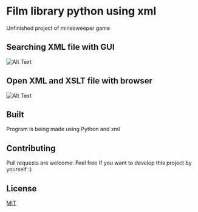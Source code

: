 # Film library python using xml

Unfinished project of minesweeper game



## Searching XML file with GUI
![Alt Text](https://recordit.co/RCLi1YXV1d)

## Open XML and XSLT file with browser
![Alt Text](http://recordit.co/vSvfS4dHqS)

## Built

Program is being made using Python and xml

## Contributing
Pull requests are welcome. Feel free If you want to develop this project by yourself :)

## License
[MIT](https://choosealicense.com/licenses/mit/)
